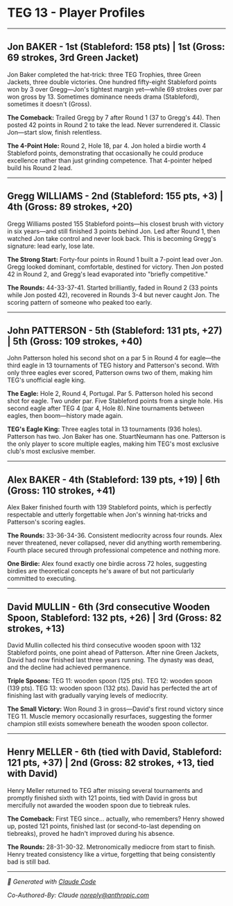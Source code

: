 # TEG 13 - Player Profiles

---

## Jon BAKER - 1st (Stableford: 158 pts) | 1st (Gross: 69 strokes, **3rd Green Jacket**)

Jon Baker completed the hat-trick: three TEG Trophies, three Green Jackets, three double victories. One hundred fifty-eight Stableford points won by 3 over Gregg—Jon's tightest margin yet—while 69 strokes over par won gross by 13. Sometimes dominance needs drama (Stableford), sometimes it doesn't (Gross).

**The Comeback:** Trailed Gregg by 7 after Round 1 (37 to Gregg's 44). Then posted 42 points in Round 2 to take the lead. Never surrendered it. Classic Jon—start slow, finish relentless.

**The 4-Point Hole:** Round 2, Hole 18, par 4. Jon holed a birdie worth 4 Stableford points, demonstrating that occasionally he could produce excellence rather than just grinding competence. That 4-pointer helped build his Round 2 lead.

---

## Gregg WILLIAMS - 2nd (Stableford: 155 pts, +3) | 4th (Gross: 89 strokes, +20)

Gregg Williams posted 155 Stableford points—his closest brush with victory in six years—and still finished 3 points behind Jon. Led after Round 1, then watched Jon take control and never look back. This is becoming Gregg's signature: lead early, lose late.

**The Strong Start:** Forty-four points in Round 1 built a 7-point lead over Jon. Gregg looked dominant, comfortable, destined for victory. Then Jon posted 42 in Round 2, and Gregg's lead evaporated into "briefly competitive."

**The Rounds:** 44-33-37-41. Started brilliantly, faded in Round 2 (33 points while Jon posted 42), recovered in Rounds 3-4 but never caught Jon. The scoring pattern of someone who peaked too early.

---

## John PATTERSON - 5th (Stableford: 131 pts, +27) | 5th (Gross: 109 strokes, +40)

John Patterson holed his second shot on a par 5 in Round 4 for eagle—the third eagle in 13 tournaments of TEG history and Patterson's second. With only three eagles ever scored, Patterson owns two of them, making him TEG's unofficial eagle king.

**The Eagle:** Hole 2, Round 4, Portugal. Par 5. Patterson holed his second shot for eagle. Two under par. Five Stableford points from a single hole. His second eagle after TEG 4 (par 4, Hole 8). Nine tournaments between eagles, then boom—history made again.

**TEG's Eagle King:** Three eagles total in 13 tournaments (936 holes). Patterson has two. Jon Baker has one. StuartNeumann has one. Patterson is the only player to score multiple eagles, making him TEG's most exclusive club's most exclusive member.

---

## Alex BAKER - 4th (Stableford: 139 pts, +19) | 6th (Gross: 110 strokes, +41)

Alex Baker finished fourth with 139 Stableford points, which is perfectly respectable and utterly forgettable when Jon's winning hat-tricks and Patterson's scoring eagles.

**The Rounds:** 33-36-34-36. Consistent mediocrity across four rounds. Alex never threatened, never collapsed, never did anything worth remembering. Fourth place secured through professional competence and nothing more.

**One Birdie:** Alex found exactly one birdie across 72 holes, suggesting birdies are theoretical concepts he's aware of but not particularly committed to executing.

---

## David MULLIN - 6th (**3rd consecutive Wooden Spoon**, Stableford: 132 pts, +26) | 3rd (Gross: 82 strokes, +13)

David Mullin collected his third consecutive wooden spoon with 132 Stableford points, one point ahead of Patterson. After nine Green Jackets, David had now finished last three years running. The dynasty was dead, and the decline had achieved permanence.

**Triple Spoons:** TEG 11: wooden spoon (125 pts). TEG 12: wooden spoon (139 pts). TEG 13: wooden spoon (132 pts). David has perfected the art of finishing last with gradually varying levels of mediocrity.

**The Small Victory:** Won Round 3 in gross—David's first round victory since TEG 11. Muscle memory occasionally resurfaces, suggesting the former champion still exists somewhere beneath the wooden spoon collector.

---

## Henry MELLER - 6th (tied with David, Stableford: 121 pts, +37) | 2nd (Gross: 82 strokes, +13, tied with David)

Henry Meller returned to TEG after missing several tournaments and promptly finished sixth with 121 points, tied with David in gross but mercifully not awarded the wooden spoon due to tiebreak rules.

**The Comeback:** First TEG since... actually, who remembers? Henry showed up, posted 121 points, finished last (or second-to-last depending on tiebreaks), proved he hadn't improved during his absence.

**The Rounds:** 28-31-30-32. Metronomically mediocre from start to finish. Henry treated consistency like a virtue, forgetting that being consistently bad is still bad.

---

*🤖 Generated with [Claude Code](https://claude.com/claude-code)*

*Co-Authored-By: Claude <noreply@anthropic.com>*
